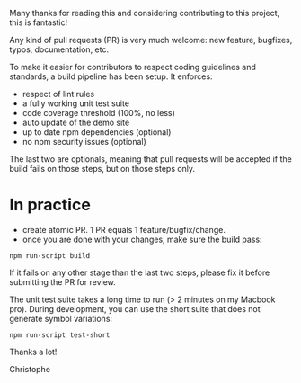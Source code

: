Many thanks for reading this and considering contributing to this project, this is fantastic!

Any kind of pull requests (PR) is very much welcome: new feature, bugfixes, typos, documentation, etc.

To make it easier for contributors to respect coding guidelines and standards, a build pipeline has been 
setup. It enforces:
- respect of lint rules
- a fully working unit test suite
- code coverage threshold (100%, no less)
- auto update of the demo site
- up to date npm dependencies (optional)
- no npm security issues (optional)

The last two are optionals, meaning that pull requests will be accepted if the build fails on those steps, 
but on those steps only.

# In practice

- create atomic PR. 1 PR equals 1 feature/bugfix/change.
- once you are done with your changes, make sure the build pass:
```
npm run-script build
```
If it fails on any other stage than the last two steps, please fix it before submitting the PR for review.

The unit test suite takes a long time to run (> 2 minutes on my Macbook pro). 
During development, you can use the short suite that does not generate symbol variations:
```
npm run-script test-short
```

Thanks a lot!

Christophe
